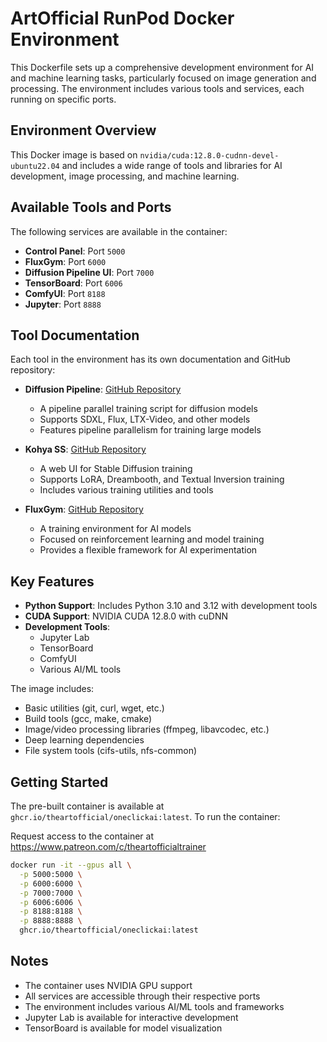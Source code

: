 # ArtOfficial RunPod Docker Environment

This Dockerfile sets up a comprehensive development environment for AI and machine learning tasks, particularly focused on image generation and processing. The environment includes various tools and services, each running on specific ports.

## Environment Overview

This Docker image is based on `nvidia/cuda:12.8.0-cudnn-devel-ubuntu22.04` and includes a wide range of tools and libraries for AI development, image processing, and machine learning.

## Available Tools and Ports

The following services are available in the container:

- **Control Panel**: Port `5000`
- **FluxGym**: Port `6000`
- **Diffusion Pipeline UI**: Port `7000`
- **TensorBoard**: Port `6006`
- **ComfyUI**: Port `8188`
- **Jupyter**: Port `8888`

## Tool Documentation

Each tool in the environment has its own documentation and GitHub repository:

- **Diffusion Pipeline**: [GitHub Repository](https://github.com/tdrussell/diffusion-pipe)
  - A pipeline parallel training script for diffusion models
  - Supports SDXL, Flux, LTX-Video, and other models
  - Features pipeline parallelism for training large models

- **Kohya SS**: [GitHub Repository](https://github.com/bmaltais/kohya_ss)
  - A web UI for Stable Diffusion training
  - Supports LoRA, Dreambooth, and Textual Inversion training
  - Includes various training utilities and tools

- **FluxGym**: [GitHub Repository](https://github.com/cocktailpeanut/fluxgym)
  - A training environment for AI models
  - Focused on reinforcement learning and model training
  - Provides a flexible framework for AI experimentation

## Key Features

- **Python Support**: Includes Python 3.10 and 3.12 with development tools
- **CUDA Support**: NVIDIA CUDA 12.8.0 with cuDNN
- **Development Tools**:
  - Jupyter Lab
  - TensorBoard
  - ComfyUI
  - Various AI/ML tools

The image includes:
- Basic utilities (git, curl, wget, etc.)
- Build tools (gcc, make, cmake)
- Image/video processing libraries (ffmpeg, libavcodec, etc.)
- Deep learning dependencies
- File system tools (cifs-utils, nfs-common)

## Getting Started

The pre-built container is available at `ghcr.io/theartofficial/oneclickai:latest`. To run the container:

Request access to the container at https://www.patreon.com/c/theartofficialtrainer

```bash
docker run -it --gpus all \
  -p 5000:5000 \
  -p 6000:6000 \
  -p 7000:7000 \
  -p 6006:6006 \
  -p 8188:8188 \
  -p 8888:8888 \
  ghcr.io/theartofficial/oneclickai:latest
```

## Notes

- The container uses NVIDIA GPU support
- All services are accessible through their respective ports
- The environment includes various AI/ML tools and frameworks
- Jupyter Lab is available for interactive development
- TensorBoard is available for model visualization
